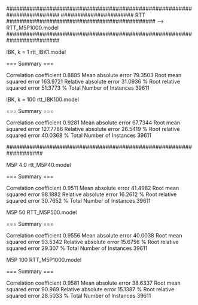 ########################################################################
###################### RTT ############################################# --> RTT_M5P1000.model
########################################################################

IBK, k = 1
rtt_IBK1.model

=== Summary ===

Correlation coefficient                  0.8885
Mean absolute error                     79.3503
Root mean squared error                163.9721
Relative absolute error                 31.0936 %
Root relative squared error             51.3773 %
Total Number of Instances            39611  

IBK, k = 100
rtt_IBK100.model

=== Summary ===

Correlation coefficient                  0.9281
Mean absolute error                     67.7344
Root mean squared error                127.7786
Relative absolute error                 26.5419 %
Root relative squared error             40.0368 %
Total Number of Instances            39611     

###################################################################

M5P 4.0
rtt_M5P40.model

=== Summary ===

Correlation coefficient                  0.9511
Mean absolute error                     41.4982
Root mean squared error                 98.1882
Relative absolute error                 16.2612 %
Root relative squared error             30.7652 %
Total Number of Instances            39611   


M5P 50
RTT_M5P500.model

=== Summary ===

Correlation coefficient                  0.9556
Mean absolute error                     40.0038
Root mean squared error                 93.5342
Relative absolute error                 15.6756 %
Root relative squared error             29.307  %
Total Number of Instances            39611  

M5P 100
RTT_M5P1000.model

=== Summary ===

Correlation coefficient                  0.9581
Mean absolute error                     38.6337
Root mean squared error                 90.969
Relative absolute error                 15.1387 %
Root relative squared error             28.5033 %
Total Number of Instances            39611
